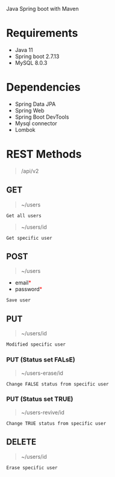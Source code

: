 Java Spring boot with Maven
# Requirements
- Java 11
- Spring boot 2.7.13
- MySQL 8.0.3
# Dependencies
- Spring Data JPA
- Spring Web 
- Spring Boot DevTools
- Mysql connector 
- Lombok 
# REST Methods
> /api/v2
## GET
> ~/users
```  
Get all users
``` 
> ~/users/id
```  
Get specific user
``` 
## POST
> ~/users
- email<span style="color:red">*</span>
- password<span style="color:red">*</span>
```  
Save user
``` 
## PUT
> ~/users/id
```  
Modified specific user
``` 
### PUT (Status set FALsE)
> ~/users-erase/id
```  
Change FALSE status from specific user
``` 
### PUT (Status set TRUE)
> ~/users-revive/id
```  
Change TRUE status from specific user
``` 
## DELETE
> ~/users/id
```  
Erase specific user
``` 